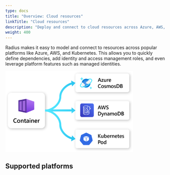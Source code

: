 ```yaml
---
type: docs
title: "Overview: Cloud resources"
linkTitle: "Cloud resources"
description: "Deploy and connect to cloud resources across Azure, AWS, and Kubernetes"
weight: 400
---
```


Radius makes it easy to model and connect to resources across popular platforms like Azure, AWS, and Kubernetes. This allows you to quickly define dependencies, add identity and access management roles, and even leverage platform features such as managed identities.

<img src="platform-connections.png" alt="Diagram of a Radius container connecting to an Azure CosmosDB, AWS DynamoDB, and a Kubernetes Pod" width=400px>

## Supported platforms
